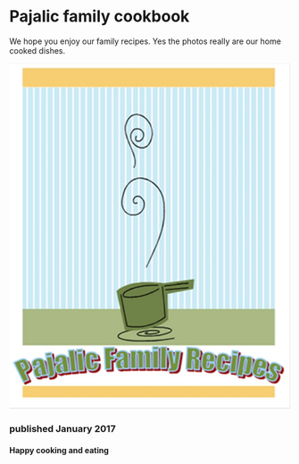 # Pajalic family cookbook 

We hope you enjoy our family recipes. Yes the photos really are our home cooked dishes.

![cover](cover.jpg)

### published January 2017 
#### Happy cooking and eating

